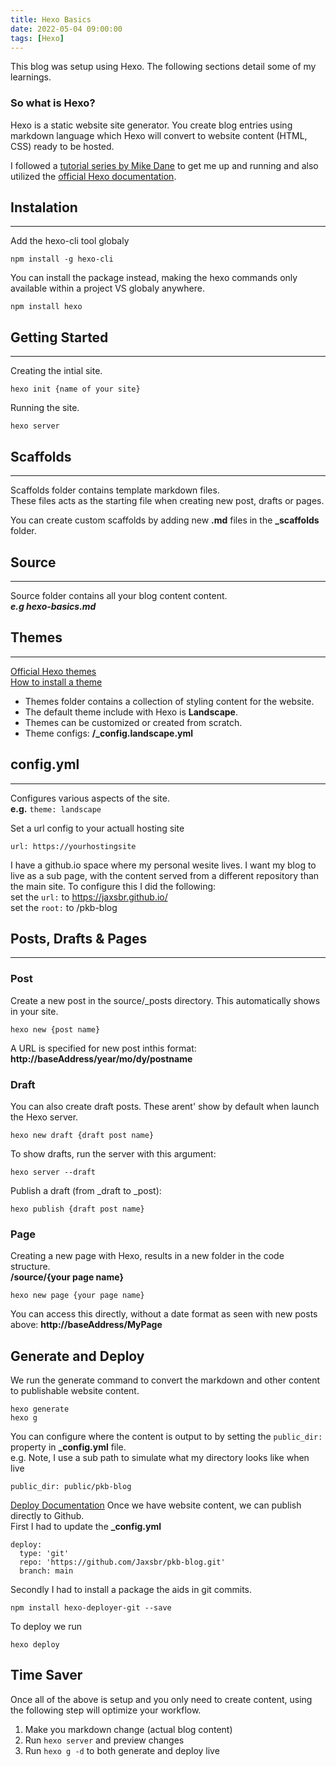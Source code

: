 ```yaml
---
title: Hexo Basics
date: 2022-05-04 09:00:00
tags: [Hexo]
---
```


This blog was setup using Hexo. The following sections detail some of my learnings.

### So what is Hexo?

Hexo is a static website site generator. You create blog entries using markdown language which Hexo will convert to website content (HTML, CSS) ready to be hosted.

I followed a [tutorial series by Mike Dane](https://www.youtube.com/watch?v=Kt7u5kr_P5o&list=PLLAZ4kZ9dFpOMJR6D25ishrSedvsguVSm) to get me up and running and also utilized the [official Hexo documentation](https://hexo.io/docs/).


## Instalation

---

Add the hexo-cli tool globaly  
```
npm install -g hexo-cli
```

You can install the package instead, making the hexo commands only available within a project VS globaly anywhere.  
```
npm install hexo
```


## Getting Started

---

Creating the intial site.  
```
hexo init {name of your site}
```

Running the site.  
```
hexo server
```

## Scaffolds

---

Scaffolds folder contains template markdown files.  
These files acts as the starting file when creating new post, drafts or pages.  

You can create custom scaffolds by adding new **.md** files in the **_scaffolds** folder.

## Source

---

Source folder contains all your blog content content.  
***e.g hexo-basics.md***

## Themes

---

[Official Hexo themes](https://hexo.io/themes/)  
[How to install a theme](https://www.youtube.com/watch?v=A-muxF_6plc&list=PLLAZ4kZ9dFpOMJR6D25ishrSedvsguVSm&index=10)
- Themes folder contains a collection of styling content for the website.  
- The default theme include with Hexo is **Landscape**.  
- Themes can be customized or created from scratch.  
- Theme configs: **/_config.landscape.yml**


## config.yml

---

Configures various aspects of the site.  
**e.g.** `theme: landscape`

Set a url config to your actuall hosting site
```
url: https://yourhostingsite
```

I have a github.io space where my personal wesite lives. I want my blog to live as a sub page, with the content served from a different repository than the main site. To configure this I did the following:  
set the `url:` to https://jaxsbr.github.io/  
set the `root:` to /pkb-blog


## Posts, Drafts & Pages

---

### Post

Create a new post in the source/_posts directory. This automatically shows in your site.  
```
hexo new {post name}
```

A URL is specified for new post inthis format:
**http://baseAddress/year/mo/dy/postname**


### Draft

You can also create draft posts. These arent' show by default when launch the Hexo server.  
```
hexo new draft {draft post name}
```

To show drafts, run the server with this argument:  
```
hexo server --draft
```

Publish a draft (from _draft to _post):  
```
hexo publish {draft post name}
```

### Page

Creating a new page with Hexo, results in a new folder in the code structure.  
**/source/{your page name}**  
```
hexo new page {your page name}
```

You can access this directly, without a date format as seen with new posts above:
**http://baseAddress/MyPage**

## Generate and Deploy

We run the generate command to convert the markdown and other content to publishable website content.
```
hexo generate
hexo g
```

You can configure where the content is output to by setting the `public_dir:` property in **_config.yml** file.  
e.g. Note, I use a sub path to simulate what my directory looks like when live
```
public_dir: public/pkb-blog
```

[Deploy Documentation](https://hexo.io/docs/one-command-deployment)
Once we have website content, we can publish directly to Github.  
First I had to update the **_config.yml**
```
deploy:
  type: 'git'
  repo: 'https://github.com/Jaxsbr/pkb-blog.git'
  branch: main
```

Secondly I had to install a package the aids in git commits.
```
npm install hexo-deployer-git --save
```

To deploy we run
```
hexo deploy
```

## Time Saver

Once all of the above is setup and you only need to create content, using the following step will optimize your workflow.

1. Make you markdown change (actual blog content)
2. Run `hexo server` and preview changes
3. Run `hexo g -d` to both generate and deploy live